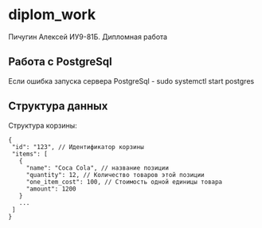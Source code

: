 # diplom_work
Пичугин Алексей ИУ9-81Б. Дипломная работа 

## Работа с PostgreSql

Если ошибка запуска сервера PostgreSql - sudo systemctl start postgres


## Структура данных
Структура корзины:
```
{
 "id": "123", // Идентификатор корзины
 "items": [
   {
     "name": "Coca Cola", // название позиции
     "quantity": 12, // Количество товаров этой позиции
     "one_item_cost": 100, // Стоимость одной единицы товара
     "amount": 1200
   }
   ...
 ]
}
```
